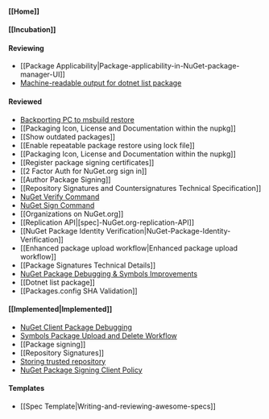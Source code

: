 #### [[Home]]

#### [[Incubation]] 

#### Reviewing
* [[Package Applicability|Package-applicability-in-NuGet-package-manager-UI]]
* [Machine-readable output for dotnet list package](https://github.com/NuGet/Home/wiki/%5BSpec%5D-Machine-readable-output-for-dotnet-list-package)

#### Reviewed
* [Backporting PC to msbuild restore](https://github.com/NuGet/Home/wiki/Backporting-PC-to-msbuild--restore)
* [[Packaging Icon, License and Documentation within the nupkg]]
* [[Show outdated packages]]
* [[Enable repeatable package restore using lock file]]
* [[Packaging Icon, License and Documentation within the nupkg]]
* [[Register package signing certificates]]
* [[2 Factor Auth for NuGet.org sign in]]
* [[Author Package Signing]]
* [[Repository Signatures and Countersignatures Technical Specification]]
* [NuGet Verify Command](https://github.com/NuGet/Home/wiki/NuGet-Verify-Command)
* [NuGet Sign Command](https://github.com/NuGet/Home/wiki/NuGet-Sign-Command)
* [[Organizations on NuGet.org]]
* [[Replication API|[spec]-NuGet.org-replication-API]]
* [[NuGet Package Identity Verification|NuGet-Package-Identity-Verification]]
* [[Enhanced package upload workflow|Enhanced package upload workflow]]
* [[Package Signatures Technical Details]]
* [NuGet Package Debugging & Symbols Improvements](https://github.com/NuGet/Home/wiki/NuGet-Package-Debugging-&-Symbols-Improvements)
* [[Dotnet list package]]
* [[Packages.config SHA Validation]]

#### [[Implemented|Implemented]]
* [NuGet Client Package Debugging](https://github.com/NuGet/Home/wiki/NuGet-Client-Package-Debugging)
* [Symbols Package Upload and Delete Workflow](https://github.com/NuGet/Home/wiki/Symbols-Package-Upload-and-Delete-Workflow)
* [[Package signing]]
* [[Repository Signatures]]
* [Storing trusted repository](https://github.com/NuGet/Home/wiki/%5BSpec%5D-NuGet-Config-schema-changes-to-enable-trusted-signers)
* [NuGet Package Signing Client Policy](https://github.com/NuGet/Home/wiki/%5BSpec%5D-NuGet-Package-Signing-Client-Policy)
#### Templates
* [[Spec Template|Writing-and-reviewing-awesome-specs]]

